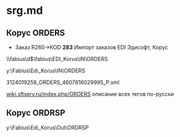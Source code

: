 # srg.md

## Корус ORDERS

* Заказ R260->KOD **283** Импорт заказов EDI Эдисофт, Корус

\\\fabius\d$\fabius\EDI_Korus\IN\ORDERS

y:\Fabius\Edi_Korus\IN\ORDERS

3124019258_ORDERS_4607816029995_P.xml

[wiki.sftserv.ru/index.php/ORDERS](https://wiki.sftserv.ru/index.php/ORDERS) описание всех тегов по-русски

## Корус ORDRSP

y:\Fabius\Edi_Korus\Out\ORDRSP

